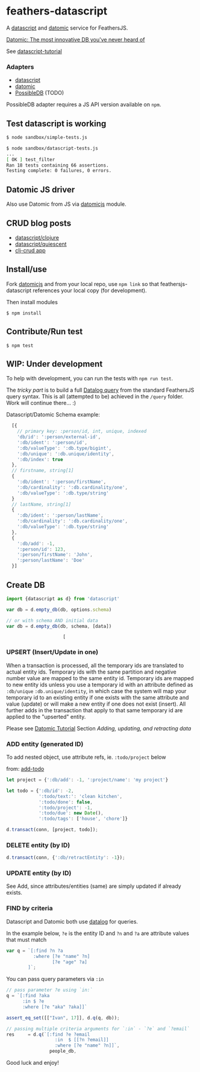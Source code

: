 # feathers-datascript
A [datascript](https://www.npmjs.com/package/datascript) and [datomic](http://docs.datomic.com/architecture.html) service for FeathersJS.

[Datomic: The most innovative DB you've never heard of](http://augustl.com/blog/2016/datomic_the_most_innovative_db_youve_never_heard_of/)

See [datascript-tutorial](https://github.com/kristianmandrup/datascript-tutorial)

### Adapters

- [datascript](https://www.npmjs.com/package/datascript)
- [datomic](https://github.com/kristianmandrup/datomicjs)
- [PossibleDB](https://github.com/runexec/PossibleDB) (TODO)

PossibleDB adapter requires a JS API version available on `npm`.

## Test datascript is working

```bash
$ node sandbox/simple-tests.js
```


```bash
$ node sandbox/datascript-tests.js
...
[ OK ] test_filter
Ran 18 tests containing 66 assertions.
Testing complete: 0 failures, 0 errors.
```

## Datomic JS driver

Also use Datomic from JS via [datomicjs](https://github.com/kristianmandrup/datomicjs) module.

## CRUD blog posts
- [datascript/clojure](http://thegeez.net/2014/04/30/datascript_clojure_web_app.html)
- [datascript/quiescent](http://thegeez.net/2014/05/01/datascript_quiescent_standalone.html)
- [clj-crud app](https://github.com/thegeez/clj-crud)

## Install/use

Fork [datomicjs](https://github.com/kristianmandrup/datomicjs) and from your local repo, use `npm link` so that feathersjs-datascript references your local copy (for development).

Then install modules

`$ npm install`

## Contribute/Run test

`$ npm test`

## WIP: Under development
To help with development, you can run the tests with `npm run test`.

The *tricky part* is to build a full [Datalog query](http://docs.datomic.com/query.html) from the standard FeathersJS query syntax. This is all (attempted to be) achieved in the `/query` folder. Work will continue there... :)

Datascript/Datomic Schema example:

```js
  [{
    // primary key: :person/id, int, unique, indexed
    'db/id': ':person/external-id',
    ':db/ident': ':person/id',
    ':db/valueType': ':db.type/bigint',
    ':db/unique': ':db.unique/identity',
    ':db/index': true
  },
  // firstname, string[1]
  {
    ':db/ident': ':person/firstName',
    ':db/cardinality': ':db.cardinality/one',
    ':db/valueType': ':db.type/string'
  }
  // lastName, string[1]  
  {
    ':db/ident': ':person/lastName',
    ':db/cardinality': ':db.cardinality/one',
    ':db/valueType': ':db.type/string'
  },
  {
    ':db/add': -1,
    ':person/id': 123,
    ':person/firstName': 'John',
    ':person/lastName': 'Doe'
  }]

```

## Create DB

```js
import {datascript as d} from 'datascript'

var db = d.empty_db(db, options.schema)

// or with schema AND initial data
var db = d.empty_db(db, schema, [data])
```
                         [

### UPSERT (Insert/Update in one)

When a transaction is processed, all the temporary ids are translated to actual entity ids. Temporary ids with the same partition and negative number value are mapped to the same entity id. Temporary ids are mapped to new entity ids unless you use a temporary id with an attribute defined as `:db/unique` `:db.unique/identity`, in which case the system will map your temporary id to an existing entity if one exists with the same attribute and value (update) or will make a new entity if one does not exist (insert). All further adds in the transaction that apply to that same temporary id are applied to the "upserted" entity.

Please see [Datomic Tutorial](http://docs.datomic.com/tutorial.html)
Section *Adding, updating, and retracting data*

### ADD entity (generated ID)

To add nested object, use attribute refs, ie. `:todo/project` below

from: [add-todo](https://github.com/tonsky/datascript-todo/blob/gh-pages/src/datascript_todo/core.cljs#L223)

```js
let project = {':db/add': -1, ':project/name': 'my project'}

let todo = {':db/id': -2,
            ':todo/text:': 'clean kitchen',
            ':todo/done': false,
            ':todo/project': -1,
            ':todo/due': new Date(),
            ':todo/tags': ['house', 'chore']}

d.transact(conn, [project, todo]);
```

### DELETE entity (by ID)

```js
d.transact(conn, {':db/retractEntity': -1});
```

### UPDATE entity (by ID)

See Add, since attributes/entities (same) are simply updated if already exists.

### FIND by criteria

Datascript and Datomic both use [datalog](http://www.learndatalogtoday.org/) for queries.

In the example below, `?e` is the entity ID and `?n` and `?a` are attribute values that must match

```js
var q = `[:find ?n ?a
          :where [?e "name" ?n]
                 [?e "age" ?a]
        ]`;
```

You can pass query parameters via `:in`

```js
// pass parameter ?e using `in:`
q = `[:find ?aka
      :in $ ?e
      :where [?e "aka" ?aka]]`

assert_eq_set([["Ivan", 17]], d.q(q, db));

// passing multiple criteria arguments for `:in` - `?e` and `?email`
res     = d.q(`[:find ?e ?email
                  :in  $ [[?n ?email]]
                  :where [?e "name" ?n]]`,
                people_db,
```

Good luck and enjoy!
